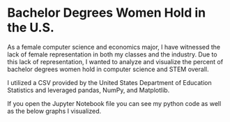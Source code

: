 # Bachelor Degrees Women Hold in the U.S.

As a female computer science and economics major, I have witnessed the lack of female representation in both my classes and the industry. Due to this lack of representation, I wanted to analyze and visualize the percent of bachelor degrees women hold in computer science and STEM overall. 

I utilized a CSV provided by the United States Department of Education Statistics and leveraged pandas, NumPy, and Matplotlib. 

If you open the Jupyter Notebook file you can see my python code as well as the below graphs I visualized.
